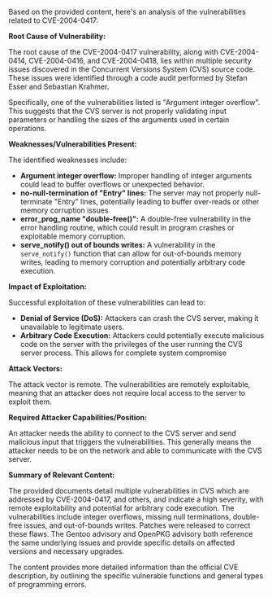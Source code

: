 Based on the provided content, here's an analysis of the vulnerabilities related to CVE-2004-0417:

**Root Cause of Vulnerability:**

The root cause of the CVE-2004-0417 vulnerability, along with CVE-2004-0414, CVE-2004-0416, and CVE-2004-0418, lies within multiple security issues discovered in the Concurrent Versions System (CVS) source code. These issues were identified through a code audit performed by Stefan Esser and Sebastian Krahmer.

Specifically, one of the vulnerabilities listed is "Argument integer overflow". This suggests that the CVS server is not properly validating input parameters or handling the sizes of the arguments used in certain operations.

**Weaknesses/Vulnerabilities Present:**

The identified weaknesses include:

*   **Argument integer overflow:** Improper handling of integer arguments could lead to buffer overflows or unexpected behavior.
*   **no-null-termination of "Entry" lines:** The server may not properly null-terminate "Entry" lines, potentially leading to buffer over-reads or other memory corruption issues
*   **error\_prog\_name "double-free()":** A double-free vulnerability in the error handling routine, which could result in program crashes or exploitable memory corruption.
*   **serve\_notify() out of bounds writes:**  A vulnerability in the `serve_notify()` function that can allow for out-of-bounds memory writes, leading to memory corruption and potentially arbitrary code execution.

**Impact of Exploitation:**

Successful exploitation of these vulnerabilities can lead to:

*   **Denial of Service (DoS):**  Attackers can crash the CVS server, making it unavailable to legitimate users.
*   **Arbitrary Code Execution:** Attackers could potentially execute malicious code on the server with the privileges of the user running the CVS server process. This allows for complete system compromise

**Attack Vectors:**

The attack vector is remote. The vulnerabilities are remotely exploitable, meaning that an attacker does not require local access to the server to exploit them.

**Required Attacker Capabilities/Position:**

An attacker needs the ability to connect to the CVS server and send malicious input that triggers the vulnerabilities. This generally means the attacker needs to be on the network and able to communicate with the CVS server.

**Summary of Relevant Content:**

The provided documents detail multiple vulnerabilities in CVS which are addressed by CVE-2004-0417, and others, and indicate a high severity, with remote exploitability and potential for arbitrary code execution. The vulnerabilities include integer overflows, missing null terminations, double-free issues, and out-of-bounds writes. Patches were released to correct these flaws. The Gentoo advisory and OpenPKG advisory both reference the same underlying issues and provide specific details on affected versions and necessary upgrades.

The content provides more detailed information than the official CVE description, by outlining the specific vulnerable functions and general types of programming errors.
